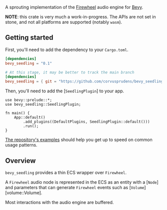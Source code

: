A sprouting implementation of the [Firewheel](https://github.com/BillyDM/firewheel)
audio engine for [Bevy](https://bevyengine.org/).

**NOTE**: this crate is very much a work-in-progress.
The APIs are not set in stone, and not all platforms
are supported (notably `wasm`).

## Getting started

First, you'll need to add the dependency to your `Cargo.toml`.

```toml
[dependencies]
bevy_seedling = "0.1"

# At this stage, it may be better to track the main branch
[dependencies]
bevy_seedling = { git = "https://github.com/corvusprudens/bevy_seedling" }
```

Then, you'll need to add the [`SeedlingPlugin`] to your app.

```
use bevy::prelude::*;
use bevy_seedling::SeedlingPlugin;

fn main() {
    App::default()
        .add_plugins((DefaultPlugins, SeedlingPlugin::default()))
        .run();
}
```

[The repository's examples](https://github.com/CorvusPrudens/bevy_seedling/tree/master/examples)
should help you get up to speed on common usage patterns.

## Overview

`bevy_seedling` provides a thin ECS wrapper over `Firewheel`.

A `Firewheel` audio node is represented in the ECS as
an entity with a [`Node`] and parameters that can generate
`Firewheel` events such as [`Volume`][volume::Volume].

Most interactions with the audio engine are buffered.
